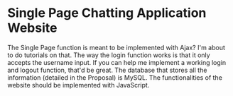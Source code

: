 # Single Page Chatting Application Website

The Single Page function is meant to be implemented with Ajax? I'm about to do tutorials on that.
The way the login function works is that it only accepts the username input. If you can help me implement a working login and logout function, that'd be great.
The database that stores all the information (detailed in the Proposal) is MySQL.
The functionalities of the website should be implemented with JavaScript.
